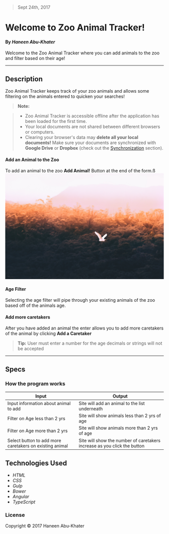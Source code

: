 > Sept 24th, 2017

Welcome to Zoo Animal Tracker!
===================
#### By _**Haneen Abu-Khater**_

Welcome to the Zoo Animal Tracker where you can add animals to the zoo and filter based on their age!


----------


Description
-------------

Zoo Animal Tracker keeps track of your zoo animals and allows some filtering on the animals entered to quicken your searches!

> **Note:**

> - Zoo Animal Tracker is accessible offline after the application has been loaded for the first time.
> - Your local documents are not shared between different browsers or computers.
> - Clearing your browser's data may **delete all your local documents!** Make sure your documents are synchronized with **Google Drive** or **Dropbox** (check out the [<i class="icon-refresh"></i> Synchronization](#synchronization) section).

#### <i class="icon-file"></i> Add an Animal to the Zoo

To add an animal to the zoo <i class="icon-folder-open"></i> **Add Animal!** Button at the end of the form.ß
 ![Alt text](/resources/background.jpg?raw=true "background image")

#### <i class="icon-folder-open"></i> Age Filter

Selecting the age filter will pipe through your existing animals of the zoo based off of the animals age.

 <!-- ![Alt text](https://github.com/haneenabu/StartupTracker/blob/master/src/main/resources/public/images/Switch.png) -->

#### <i class="icon-trash"></i> Add more caretakers

After you have added an animal the enter allows you to add more caretakers of the animal by clicking **Add a Caretaker**


> **Tip:** User must enter a number for the age decimals or strings will not be accepted

----------


Specs
--------------------


### How the program works


Input     | Output
-------- | ---
 Input information about animal to add | Site will add an animal to the list underneath
 Filter on Age less than 2 yrs    | Site will show animals less than 2 yrs of age
  Filter on Age more than 2 yrs    | Site will show animals more than 2 yrs of age
 Select button to add more caretakers on existing animal| Site will show the number of caretakers increase as you click the button

 ## Technologies Used

 * _HTML_
 * _CSS_
 * _Gulp_
 * _Bower_
 * _Angular_
 * _TypeScript_

 ### License

Copyright &copy; 2017 Haneen Abu-Khater
